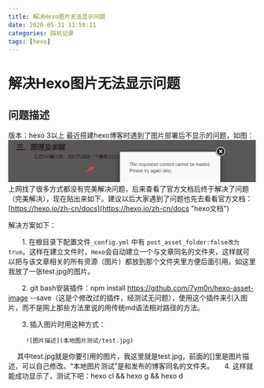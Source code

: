 ```yaml
---
title: 解决Hexo图片无法显示问题
date: 2020-05-31 11:59:11
categories: 踩坑记录
tags: [hexo]
---
```

# 解决Hexo图片无法显示问题
## 问题描述
版本：hexo 3以上
最近搭建hexo博客时遇到了图片部署后不显示的问题，如图：
![问题复现](解决Hexo图片无法显示问题/1.png?v=1&type=image)
上网找了很多方式都没有完美解决问题，后来查看了官方文档后终于解决了问题（完美解决），现在贴出来如下。建议以后大家遇到了问题也先去看看官方文档：[https://hexo.io/zh-cn/docs](https://hexo.io/zh-cn/docs "hexo文档")

解决方案如下：

　　1. 在根目录下配置文件`_config.yml`  中有  `post_asset_folder:false改为true`。这样在建立文件时，`Hexo`会自动建立一个与文章同名的文件夹，这样就可以把与该文章相关的所有资源（图片）都放到那个文件夹里方便后面引用。如这里我放了一张test.jpg的图片。

　　2. git bash安装插件：npm install https://github.com/7ym0n/hexo-asset-image --save（这是个修改过的插件，经测试无问题），使用这个插件来引入图片，而不是网上那些方法里说的用传统md语法相对路径的方法。

　　3. 插入图片时用这种方式：
				 
		 ![图片描述](本地图片测试/test.jpg)
		 
　	其中test.jpg就是你要引用的图片，我这里就是test.jpg，前面的[]里是图片描述，可以自己修改。“本地图片测试”是和发布的博客同名的文件夹。
　	4. 这样就能成功显示了，测试下吧：hexo cl && hexo g && hexo d
